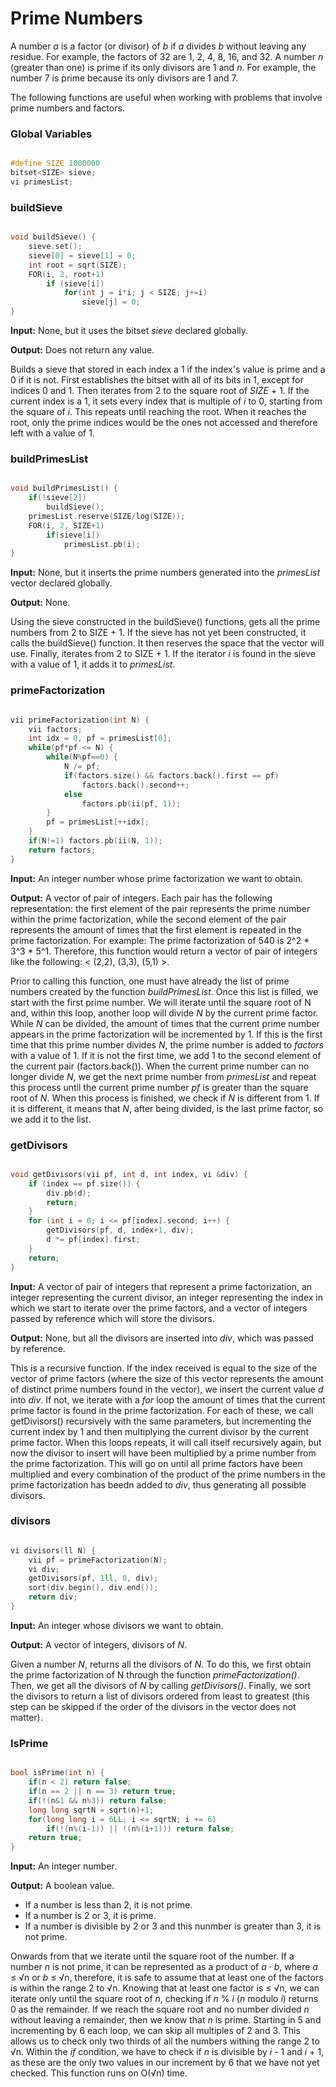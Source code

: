 # Prime Numbers

A number _a_ is a factor (or divisor) of _b_ if _a_ divides _b_ without leaving any residue. For example, the factors of 32 are 1, 2, 4, 8, 16, and 32. A number _n_ (greater than one) is prime if its only divisors are 1 and _n_. For example, the number 7 is prime because its only divisors are 1 and 7.

The following functions are useful when working with problems that involve prime numbers and factors.

### Global Variables

```cpp

#define SIZE 1000000
bitset<SIZE> sieve;
vi primesList;
```

### buildSieve

```cpp

void buildSieve() {
	sieve.set();
	sieve[0] = sieve[1] = 0;
	int root = sqrt(SIZE);
	FOR(i, 2, root+1)
		if (sieve[i])
			for(int j = i*i; j < SIZE; j+=i)
				sieve[j] = 0;
}
```
**Input:** None, but it uses the bitset _sieve_ declared globally.

**Output:** Does not return any value.

Builds a sieve that stored in each index a 1 if the index's value is prime and a 0 if it is not. First establishes the bitset with all of its bits in 1, except for indices 0 and 1. Then iterates from 2 to the square root of _SIZE_ + 1. If the current index is a 1, it sets every index that is multiple of _i_ to 0, starting from the square of _i_. This repeats until reaching the root. When it reaches the root, only the prime indices would be the ones not accessed and therefore left with a value of 1.


### buildPrimesList

```cpp

void buildPrimesList() {
	if(!sieve[2])
		buildSieve();
	primesList.reserve(SIZE/log(SIZE));
	FOR(i, 2, SIZE+1)
		if(sieve[i])
			primesList.pb(i);
}
```
**Input:** None, but it inserts the prime numbers generated into the _primesList_ vector declared globally.

**Output:** None.

Using the sieve constructed in the buildSieve() functions, gets all the prime numbers from 2 to SIZE + 1. If the sieve has not yet been constructed, it calls the buildSieve() function. It then reserves the space that the vector will use. Finally, iterates from 2 to SIZE + 1. If the iterator _i_ is found in the sieve with a value of 1, it adds it to _primesList_.


### primeFactorization

```cpp

vii primeFactorization(int N) {
	vii factors;
	int idx = 0, pf = primesList[0];
	while(pf*pf <= N) {
		while(N%pf==0) {
			N /= pf;
			if(factors.size() && factors.back().first == pf)
				factors.back().second++;
			else
				factors.pb(ii(pf, 1));
		}
		pf = primesList[++idx];
 	}
	if(N!=1) factors.pb(ii(N, 1));
	return factors;
}
```
**Input:** An integer number whose prime factorization we want to obtain.

**Output:** A vector of pair of integers. Each pair has the following representation: the first element of the pair represents the prime number within the prime factorization, while the second element of the pair represents the amount of times that the first element is repeated in the prime factorization. For example: The prime factorization of 540 is 2^2 * 3^3 * 5^1. Therefore, this function would return a vector of pair of integers like the following: < (2,2), (3,3), (5,1) >.

Prior to calling this function, one must have already the list of prime numbers created by the function _buildPrimesList_. Once this list is filled, we start with the first prime number. We will iterate until the square root of N and, within this loop, another loop will divide _N_ by the current prime factor. While _N_ can be divided, the amount of times that the current prime number appears in the prime factorization will be incremented by 1. If this is the first time that this prime number divides _N_, the prime number is added to _factors_ with a value of 1. If it is not the first time, we add 1 to the second element of the current pair (factors.back()). When the current prime number can no longer divide _N_, we get the next prime number from _primesList_ and repeat this process until the current prime number _pf_ is greater than the square root of _N_. When this process is finished, we check if _N_ is different from 1. If it is different, it means that _N_, after being divided, is the last prime factor, so we add it to the list.


### getDivisors

```cpp

void getDivisors(vii pf, int d, int index, vi &div) {
	if (index == pf.size()) {
		div.pb(d);
		return;
	}
	for (int i = 0; i <= pf[index].second; i++) {
		getDivisors(pf, d, index+1, div);
		d *= pf[index].first;
	}
	return;
}
```
**Input:** A vector of pair of integers that represent a prime factorization, an integer representing the current divisor, an integer representing the index in which we start to iterate over the prime factors, and a vector of integers passed by reference which will store the divisors.

**Output:** None, but all the divisors are inserted into _div_, which was passed by reference.

This is a recursive function. If the index received is equal to the size of the vector of prime factors (where the size of this vector represents the amount of distinct prime numbers found in the vector), we insert the current value _d_ into _div_. If not, we iterate with a _for_ loop the amount of times that the current prime factor is found in the prime factorization. For each of these, we call getDivisors() recursively with the same parameters, but incrementing the current index by 1 and then multiplying the current divisor by the current prime factor. When this loops repeats, it will call itself recursively again, but now the divisor to insert will have been multiplied by a prime number from the prime factorization. This will go on until all prime factors have been multiplied and every combination of the product of the prime numbers in the prime factorization has beedn added to _div_, thus generating all possible divisors.


### divisors

```cpp

vi divisors(ll N) {
	vii pf = primeFactorization(N);
	vi div;
	getDivisors(pf, 1ll, 0, div);
	sort(div.begin(), div.end());
	return div;
}
```
**Input:** An integer whose divisors we want to obtain.

**Output:** A vector of integers, divisors of _N_.

Given a number _N_, returns all the divisors of _N_. To do this, we first obtain the prime factorization of N through the function _primeFactorization()_. Then, we get all the divisors of _N_ by calling _getDivisors()_. Finally, we sort the divisors to return a list of divisors ordered from least to greatest (this step can be skipped if the order of the divisors in the vector does not matter).


### IsPrime

```cpp

bool isPrime(int n) {
	if(n < 2) return false;
	if(n == 2 || n == 3) return true;
	if(!(n&1 && n%3)) return false;
	long long sqrtN = sqrt(n)+1;
	for(long long i = 6LL; i <= sqrtN; i += 6)
		if(!(n%(i-1)) || !(n%(i+1))) return false;
	return true;
}

```

**Input:** An integer number.

**Output:** A boolean value.

* If a number is less than 2, it is not prime.
* If a number is 2 or 3, it is prime.
* If a number is divisible by 2 or 3 and this nunmber is greater than 3, it is not prime.

Onwards from that we iterate until the square root of the number. If a number _n_ is not prime, it can be represented as a product of _a_ · _b_, where _a_ ≤ √n or _b_ ≤ √n, therefore, it is safe to assume that at least one of the factors is within the range 2 to √n. Knowing that at least one factor is ≤ √n, we can iterate only until the square root of _n_, checking if _n_ % _i_ (_n_ modulo _i_) returns 0 as the remainder. If we reach the square root and no number divided _n_ without leaving a remainder, then we know that _n_ is prime. Starting in 5 and incrementing by 6 each loop, we can skip all multiples of 2 and 3. This allows us to check only two thirds of all the numbers withing the range 2 to √n. Within the _if_ condition, we have to check if _n_ is divisible by _i_ - 1 and _i_ + 1, as these are the only two values in our increment by 6 that we have not yet checked. This function runs on O(√n) time.
